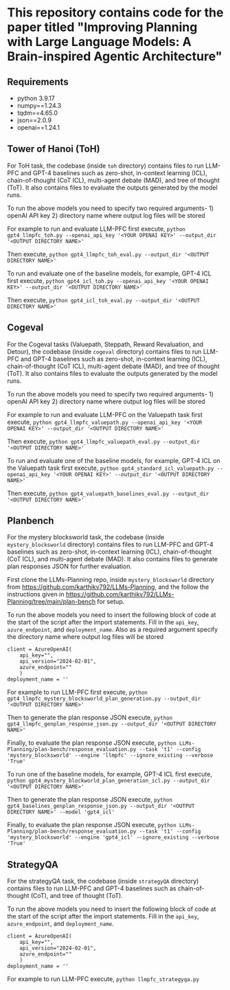 # This repository contains code for the paper titled "Improving Planning with Large Language Models: A Brain-inspired Agentic Architecture"

## Requirements
- python 3.9.17
- numpy==1.24.3
- tqdm==4.65.0
- json==2.0.9
- openai==1.24.1

## Tower of Hanoi (ToH)


For ToH task, the codebase (inside `toh` directory) contains files to run LLM-PFC and GPT-4 baselines such as zero-shot, in-context learning (ICL), chain-of-thought (CoT ICL), multi-agent debate (MAD), and tree of thought (ToT). It also contains files to evaluate the outputs generated by the model runs.  

To run the above models you need to specify two required arguments- 1) openAI API key 2) directory name where output log files will be stored

For example to run and evaluate LLM-PFC first execute, `python gpt4_llmpfc_toh.py --openai_api_key '<YOUR OPENAI KEY>' --output_dir '<OUTPUT DIRECTORY NAME>'`

Then execute, `python gpt4_llmpfc_toh_eval.py --output_dir '<OUTPUT DIRECTORY NAME>'`



To run and evaluate one of the baseline models, for example, GPT-4 ICL first execute, `python gpt4_icl_toh.py --openai_api_key '<YOUR OPENAI KEY>' --output_dir '<OUTPUT DIRECTORY NAME>'`

Then execute, `python gpt4_icl_toh_eval.py --output_dir '<OUTPUT DIRECTORY NAME>'`

## Cogeval

For the Cogeval tasks (Valuepath, Steppath, Reward Revaluation, and Detour), the codebase (inside `cogeval` directory) contains files to run LLM-PFC and GPT-4 baselines such as zero-shot, in-context learning (ICL), chain-of-thought (CoT ICL), multi-agent debate (MAD), and tree of thought (ToT). It also contains files to evaluate the outputs generated by the model runs.  

To run the above models you need to specify two required arguments- 1) openAI API key 2) directory name where output log files will be stored

For example to run and evaluate LLM-PFC on the Valuepath task first execute, `python gpt4_llmpfc_valuepath.py --openai_api_key '<YOUR OPENAI KEY>' --output_dir '<OUTPUT DIRECTORY NAME>'`

Then execute, `python gpt4_llmpfc_valuepath_eval.py --output_dir '<OUTPUT DIRECTORY NAME>'`


To run and evaluate one of the baseline models, for example, GPT-4 ICL on the Valuepath task first execute, `python gpt4_standard_icl_valuepath.py --openai_api_key '<YOUR OPENAI KEY>' --output_dir '<OUTPUT DIRECTORY NAME>'`

Then execute, `python gpt4_valuepath_baselines_eval.py --output_dir '<OUTPUT DIRECTORY NAME>'`



## Planbench

For the mystery blocksworld task, the codebase (inside `mystery_blocksworld` directory) contains files to run LLM-PFC and GPT-4 baselines such as zero-shot, in-context learning (ICL), chain-of-thought (CoT ICL), and multi-agent debate (MAD). It also contains files to generate plan responses JSON for further evaluation.  

First clone the LLMs-Planning repo, inside `mystery_blocksworld` directory from https://github.com/karthikv792/LLMs-Planning, and the follow the instructions given in https://github.com/karthikv792/LLMs-Planning/tree/main/plan-bench for setup.

To run the above models you need to insert the following block of code at the start of the script after the import statements. Fill in the `api_key`, `azure_endpoint`, and `deployment_name`. Also as a required argument specify the directory name where output log files will be stored
```
client = AzureOpenAI(
	api_key="",
	api_version="2024-02-01",
	azure_endpoint=""
	)
deployment_name = ''
```
For example to run LLM-PFC first execute, `python gpt4_llmpfc_mystery_blocksworld_plan_generation.py --output_dir '<OUTPUT DIRECTORY NAME>'`

Then to generate the plan response JSON execute, `python gpt4_llmpfc_genplan_response_json.py --output_dir '<OUTPUT DIRECTORY NAME>'`

Finally, to evaluate the plan response JSON execute, `python LLMs-Planning/plan-bench/response_evaluation.py --task 't1' --config 'mystery_blocksworld' --engine 'llmpfc' --ignore_existing --verbose 'True'`


To run one of the baseline models, for example, GPT-4 ICL first execute, `python gpt4_mystery_blockworld_plan_generation_icl.py --output_dir '<OUTPUT DIRECTORY NAME>'`

Then to generate the plan response JSON execute, `python gpt4_baselines_genplan_response_json.py --output_dir '<OUTPUT DIRECTORY NAME>' --model 'gpt4_icl'`

Finally, to evaluate the plan response JSON execute, `python LLMs-Planning/plan-bench/response_evaluation.py --task 't1' --config 'mystery_blocksworld' --engine 'gpt4_icl' --ignore_existing --verbose 'True'`

## StrategyQA
For the strategyQA task, the codebase (inside `strategyQA` directory) contains files to run LLM-PFC and GPT-4 baselines such as chain-of-thought (CoT), and tree of thought (ToT).  

To run the above models you need to insert the following block of code at the start of the script after the import statements. Fill in the `api_key`, `azure_endpoint`, and `deployment_name`.
```
client = AzureOpenAI(
	api_key="",
	api_version="2024-02-01",
	azure_endpoint=""
	)
deployment_name = ''
```
For example to run LLM-PFC execute, `python llmpfc_strategyqa.py`


